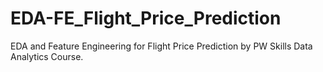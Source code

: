 # EDA-FE_Flight_Price_Prediction
EDA and Feature Engineering for Flight Price Prediction by PW Skills Data Analytics Course.
